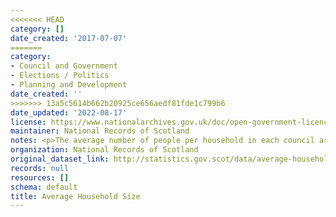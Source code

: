 ```yaml
---
<<<<<<< HEAD
category: []
date_created: '2017-07-07'
=======
category:
- Council and Government
- Elections / Politics
- Planning and Development
date_created: ''
>>>>>>> 13a5c5614b662b20925ce656aedf81fde1c799b6
date_updated: '2022-08-17'
license: https://www.nationalarchives.gov.uk/doc/open-government-licence/version/3/
maintainer: National Records of Scotland
notes: <p>The average number of people per household in each council area and in Scotland</p>
organization: National Records of Scotland
original_dataset_link: http://statistics.gov.scot/data/average-household-size
records: null
resources: []
schema: default
title: Average Household Size
---
```

